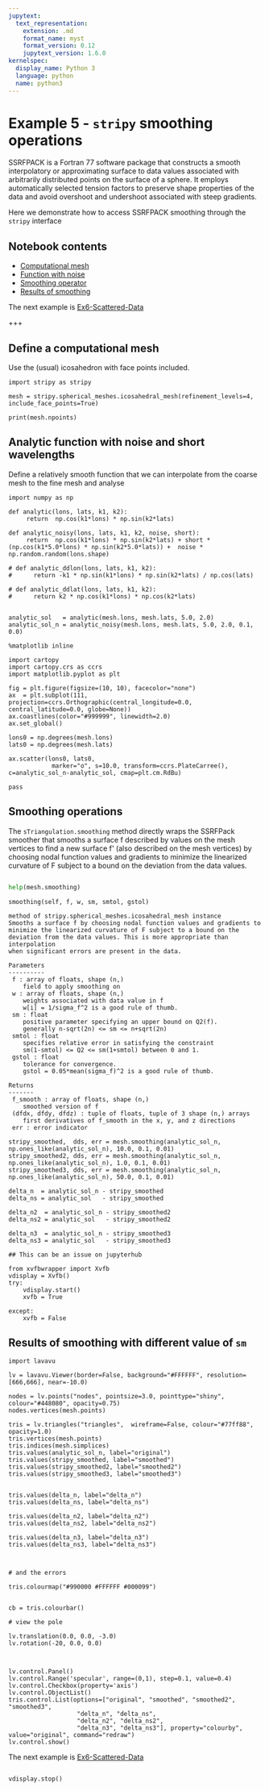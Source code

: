 ```yaml
---
jupytext:
  text_representation:
    extension: .md
    format_name: myst
    format_version: 0.12
    jupytext_version: 1.6.0
kernelspec:
  display_name: Python 3
  language: python
  name: python3
---
```


# Example 5 - `stripy` smoothing operations

SSRFPACK is a Fortran 77 software package that constructs a smooth interpolatory or approximating surface to data values associated with arbitrarily distributed points on the surface of a sphere. It employs automatically selected tension factors to preserve shape properties of the data and avoid overshoot and undershoot associated with steep gradients.

Here we demonstrate how to access SSRFPACK smoothing through the `stripy` interface

## Notebook contents

   - [Computational mesh](#Define-a-computational-mesh)
   - [Function with noise](#Analytic-function-with-noise-and-short-wavelengths)
   - [Smoothing operator](#Smoothing-operations)
   - [Results of smoothing](#Results-of-smoothing-with-different-value-of-sm)
   

The next example is [Ex6-Scattered-Data](./Ex6-Scattered-Data.md)

+++

## Define a computational mesh

Use the (usual) icosahedron with face points included.

```{code-cell} ipython3
import stripy as stripy

mesh = stripy.spherical_meshes.icosahedral_mesh(refinement_levels=4, include_face_points=True)

print(mesh.npoints)
```

## Analytic function with noise and short wavelengths

Define a relatively smooth function that we can interpolate from the coarse mesh to the fine mesh and analyse

```{code-cell} ipython3
import numpy as np

def analytic(lons, lats, k1, k2):
     return  np.cos(k1*lons) * np.sin(k2*lats) 
    
def analytic_noisy(lons, lats, k1, k2, noise, short):
     return  np.cos(k1*lons) * np.sin(k2*lats) + short * (np.cos(k1*5.0*lons) * np.sin(k2*5.0*lats)) +  noise * np.random.random(lons.shape)

# def analytic_ddlon(lons, lats, k1, k2):
#      return -k1 * np.sin(k1*lons) * np.sin(k2*lats) / np.cos(lats)

# def analytic_ddlat(lons, lats, k1, k2):
#      return k2 * np.cos(k1*lons) * np.cos(k2*lats) 


analytic_sol   = analytic(mesh.lons, mesh.lats, 5.0, 2.0)
analytic_sol_n = analytic_noisy(mesh.lons, mesh.lats, 5.0, 2.0, 0.1, 0.0)
```

```{code-cell} ipython3
%matplotlib inline

import cartopy
import cartopy.crs as ccrs
import matplotlib.pyplot as plt

fig = plt.figure(figsize=(10, 10), facecolor="none")
ax  = plt.subplot(111, projection=ccrs.Orthographic(central_longitude=0.0, central_latitude=0.0, globe=None))
ax.coastlines(color="#999999", linewidth=2.0)
ax.set_global()

lons0 = np.degrees(mesh.lons)
lats0 = np.degrees(mesh.lats)

ax.scatter(lons0, lats0, 
            marker="o", s=10.0, transform=ccrs.PlateCarree(), c=analytic_sol_n-analytic_sol, cmap=plt.cm.RdBu)

pass
```

## Smoothing operations 

The `sTriangulation.smoothing` method directly wraps the SSRFPack smoother that smooths a surface f described 
by values on the mesh vertices to find a new surface f' (also described on the mesh vertices) by choosing nodal function values and gradients to minimize the linearized curvature of F subject to a bound on the deviation from the data values. 

```python

help(mesh.smoothing)
```
    smoothing(self, f, w, sm, smtol, gstol)
    
    method of stripy.spherical_meshes.icosahedral_mesh instance
    Smooths a surface f by choosing nodal function values and gradients to
    minimize the linearized curvature of F subject to a bound on the
    deviation from the data values. This is more appropriate than interpolation
    when significant errors are present in the data.
    
    Parameters
    ----------
     f : array of floats, shape (n,)
        field to apply smoothing on
     w : array of floats, shape (n,)
        weights associated with data value in f
        w[i] = 1/sigma_f^2 is a good rule of thumb.
     sm : float
        positive parameter specifying an upper bound on Q2(f).
        generally n-sqrt(2n) <= sm <= n+sqrt(2n)
     smtol : float
        specifies relative error in satisfying the constraint
        sm(1-smtol) <= Q2 <= sm(1+smtol) between 0 and 1.
     gstol : float
        tolerance for convergence.
        gstol = 0.05*mean(sigma_f)^2 is a good rule of thumb.
    
    Returns
    -------
     f_smooth : array of floats, shape (n,)
        smoothed version of f
     (dfdx, dfdy, dfdz) : tuple of floats, tuple of 3 shape (n,) arrays
        first derivatives of f_smooth in the x, y, and z directions
     err : error indicator

```{code-cell} ipython3
stripy_smoothed,  dds, err = mesh.smoothing(analytic_sol_n, np.ones_like(analytic_sol_n), 10.0, 0.1, 0.01)
stripy_smoothed2, dds, err = mesh.smoothing(analytic_sol_n, np.ones_like(analytic_sol_n), 1.0, 0.1, 0.01)
stripy_smoothed3, dds, err = mesh.smoothing(analytic_sol_n, np.ones_like(analytic_sol_n), 50.0, 0.1, 0.01)

delta_n  = analytic_sol_n - stripy_smoothed
delta_ns = analytic_sol   - stripy_smoothed

delta_n2  = analytic_sol_n - stripy_smoothed2
delta_ns2 = analytic_sol   - stripy_smoothed2

delta_n3  = analytic_sol_n - stripy_smoothed3
delta_ns3 = analytic_sol   - stripy_smoothed3
```

```{code-cell} ipython3
## This can be an issue on jupyterhub

from xvfbwrapper import Xvfb
vdisplay = Xvfb()
try:
    vdisplay.start()
    xvfb = True

except:
    xvfb = False
```

## Results of smoothing with different value of `sm`

```{code-cell} ipython3
import lavavu

lv = lavavu.Viewer(border=False, background="#FFFFFF", resolution=[666,666], near=-10.0)

nodes = lv.points("nodes", pointsize=3.0, pointtype="shiny", colour="#448080", opacity=0.75)
nodes.vertices(mesh.points)

tris = lv.triangles("triangles",  wireframe=False, colour="#77ff88", opacity=1.0)
tris.vertices(mesh.points)
tris.indices(mesh.simplices)
tris.values(analytic_sol_n, label="original")
tris.values(stripy_smoothed, label="smoothed")
tris.values(stripy_smoothed2, label="smoothed2")
tris.values(stripy_smoothed3, label="smoothed3")


tris.values(delta_n, label="delta_n")
tris.values(delta_ns, label="delta_ns")

tris.values(delta_n2, label="delta_n2")
tris.values(delta_ns2, label="delta_ns2")

tris.values(delta_n3, label="delta_n3")
tris.values(delta_ns3, label="delta_ns3")



# and the errors

tris.colourmap("#990000 #FFFFFF #000099")


cb = tris.colourbar()

# view the pole

lv.translation(0.0, 0.0, -3.0)
lv.rotation(-20, 0.0, 0.0)



lv.control.Panel()
lv.control.Range('specular', range=(0,1), step=0.1, value=0.4)
lv.control.Checkbox(property='axis')
lv.control.ObjectList()
tris.control.List(options=["original", "smoothed", "smoothed2", "smoothed3",
                   "delta_n", "delta_ns", 
                   "delta_n2", "delta_ns2", 
                   "delta_n3", "delta_ns3"], property="colourby", value="original", command="redraw")
lv.control.show()
```

The next example is [Ex6-Scattered-Data](./Ex6-Scattered-Data.md)

```{code-cell} ipython3

vdisplay.stop()
```
